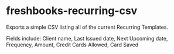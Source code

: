 # freshbooks-recurring-csv

Exports a simple CSV listing all of the current Recurring Templates.

Fields include:
Client name, Last Issued date, Next Upcoming date, Frequency, Amount, Credit Cards Allowed, Card Saved
